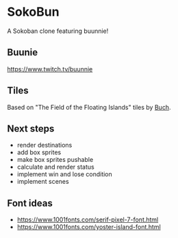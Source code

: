 # SokoBun

A Sokoban clone featuring buunnie!

## Buunie
https://www.twitch.tv/buunnie

## Tiles
Based on "The Field of the Floating Islands" tiles by [Buch](https://opengameart.org/users/buch).

## Next steps
 - render destinations
 - add box sprites
 - make box sprites pushable
 - calculate and render status
 - implement win and lose condition
 - implement scenes

## Font ideas

 - https://www.1001fonts.com/serif-pixel-7-font.html
 - https://www.1001fonts.com/yoster-island-font.html


